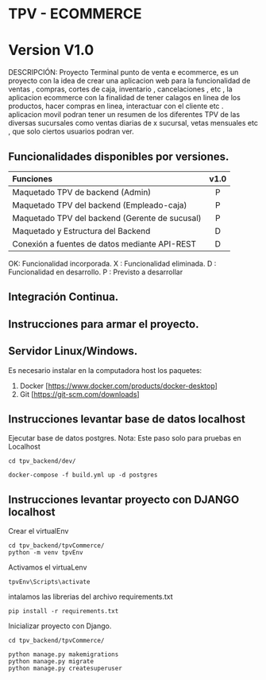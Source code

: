 # TPV - ECOMMERCE 
# Version V1.0

DESCRIPCIÓN: Proyecto Terminal punto de venta e ecommerce, es un proyecto con la idea de crear una aplicacion web para la funcionalidad de ventas , compras,
cortes de caja, inventario , cancelaciones , etc , la aplicacion ecommerce con la finalidad de tener calagos en linea de los productos, hacer compras en linea, interactuar 
con el cliente etc . aplicacion movil podran tener un resumen de los diferentes TPV de las diversas sucursales como ventas diarias de x sucursal,
vetas mensuales etc , que solo ciertos usuarios podran ver. 


## Funcionalidades disponibles por versiones.

| Funciones                                     			| v1.0  |
| :---                                         				| :---: |
| Maquetado TPV de backend (Admin)             				| P    	|
| Maquetado TPV del backend (Empleado-caja)         		| P	    |
| Maquetado TPV del backend (Gerente de sucusal)         	| P	    |
| Maquetado y Estructura del Backend            			| D     |
| Conexión a fuentes de datos mediante API-REST 			| D     |





OK: Funcionalidad incorporada.
X : Funcionalidad eliminada.
D : Funcionalidad en desarrollo.
P : Previsto a desarrollar

## Integración Continua.


## Instrucciones para armar el proyecto.

## Servidor Linux/Windows.
Es necesario instalar en la computadora host los paquetes:
1. Docker         [https://www.docker.com/products/docker-desktop]
2. Git            [https://git-scm.com/downloads]

## Instrucciones levantar base de datos localhost

Ejecutar base de datos postgres. Nota: Este paso solo para pruebas en Localhost 

```
cd tpv_backend/dev/

docker-compose -f build.yml up -d postgres
```


## Instrucciones levantar proyecto con DJANGO localhost

Crear el virtualEnv 

```
cd tpv_backend/tpvCommerce/
python -m venv tpvEnv
```

Activamos el virtuaLenv

```
tpvEnv\Scripts\activate
```

intalamos las librerias del archivo requirements.txt
```
pip install -r requirements.txt
```

Inicializar proyecto con Django.  
```
cd tpv_backend/tpvCommerce/

python manage.py makemigrations
python manage.py migrate
python manage.py createsuperuser
```
